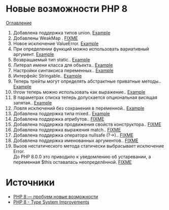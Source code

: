Новые возможности PHP 8
=====================
[Оглавление](../../../README.md)


1. Добавлена поддержка типов union. [Example](./examples/01.php)
2. Добавлены WeakMap . [FIXME](./examples/02.php)
3. Новое исключение ValueError. [Example](./examples/03.php)
4. При определении функций можно использовать вариативный аргумент. [Example](./examples/04.php)
5. Возвращаемый тип static.. [Example](./examples/05.php)
6. Литерал имени класса для объекта.. [Example](./examples/06.php)
7. Настройки синтаксиса переменных.. [Example](./examples/07.php)
8. Интерфейс Stringable.. [Example](./examples/08.php)
9. Теперь трейты могут определять абстрактные приватные методы.. [Example](./examples/09.php)
10. throw теперь можно использовать как выражение.. [Example](./examples/10.php)
11. В параметрах списка теперь допускается опциональная висящая запятая.. [Example](./examples/11.php)
12. Ловля исключений без сохранения в переменной.. [Example](./examples/12.php)
13. Добавлена поддержка типа mixed.. [Example](./examples/13.php)
14. Добавлена поддержка атрибутов.. [FIXME](./examples/14.php)
15. Добавлена поддержка продвижения свойств конструктора.. [FIXME](./examples/15.php)
16. Добавлена поддержка выражения match.. [FIXME](./examples/16.php)
17. Добавлена поддержка оператора nullsafe (?->).. [FIXME](./examples/17.php)
18. Добавлена поддержка именованных аргументов.. [FIXME](./examples/18.php)
19. Вызов нестатического метода статически выбрасывает исключение Error.  
    До PHP 8.0.0 это приводило к уведомлению об устаревании, а переменная $this 
    оставалась неопределённой. [FIXME](./examples/19.php)


# Источники

- [PHP 8 — пробуем новые возможности](https://habr.com/ru/companies/vk/articles/525614/)
- [PHP 8 - Type System Improvements](https://www.infoq.com/articles/php-8-type-system-improvements/)
